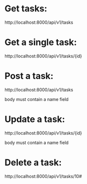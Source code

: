 # Get tasks:
http://localhost:8000/api/v1/tasks

# Get a single task:
http://localhost:8000/api/v1/tasks/{id}

# Post a task:
http://localhost:8000/api/v1/tasks

body must contain a name field

# Update a task:
http://localhost:8000/api/v1/tasks/{id}

body must contain a name field

# Delete a task:
http://localhost:8000/api/v1/tasks/10# 
